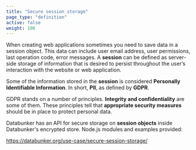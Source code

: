 ```yaml
---
title: "Secure session storage"
page_type: "definition"
active: false
weight: 100
---
```

When creating web applications sometimes you need to save data in a session object. This data can include user email address, user permissions, last operation code, error messages. A **session** can be defined as server-side storage of information that is desired to persist throughout the user’s interaction with the website or web application.

Some of the information stored in the **session** is considered **Personally Identifiable Information**. In short, **PII**, as defined by **GDPR**.

GDPR stands on a number of principles. **Integrity and confidentiality** are some of them. These principles tell that **appropriate security measures** should be in place to protect personal data.

Databunker has an API for secure storage on **session objects** inside Databunker's encrypted store. Node.js modules and examples provided:

https://databunker.org/use-case/secure-session-storage/
